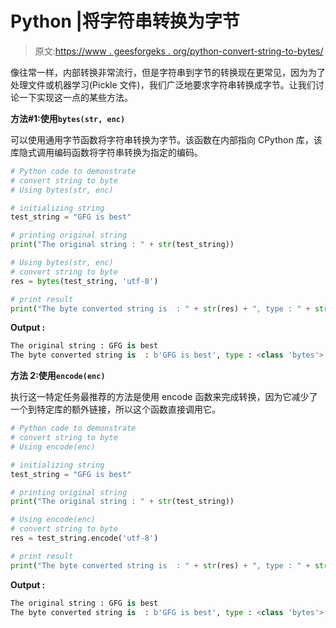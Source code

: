 # Python |将字符串转换为字节

> 原文:[https://www . geesforgeks . org/python-convert-string-to-bytes/](https://www.geeksforgeeks.org/python-convert-string-to-bytes/)

像往常一样，内部转换非常流行，但是字符串到字节的转换现在更常见，因为为了处理文件或机器学习(Pickle 文件)，我们广泛地要求字符串转换成字节。让我们讨论一下实现这一点的某些方法。

**方法#1:使用`bytes(str, enc)`**

可以使用通用字节函数将字符串转换为字节。该函数在内部指向 CPython 库，该库隐式调用编码函数将字符串转换为指定的编码。

```py
# Python code to demonstrate
# convert string to byte 
# Using bytes(str, enc)

# initializing string 
test_string = "GFG is best"

# printing original string 
print("The original string : " + str(test_string))

# Using bytes(str, enc)
# convert string to byte 
res = bytes(test_string, 'utf-8')

# print result
print("The byte converted string is  : " + str(res) + ", type : " + str(type(res)))
```

**Output :**

```py
The original string : GFG is best
The byte converted string is  : b'GFG is best', type : <class 'bytes'>

```

**方法 2:使用`encode(enc)`**

执行这一特定任务最推荐的方法是使用 encode 函数来完成转换，因为它减少了一个到特定库的额外链接，所以这个函数直接调用它。

```py
# Python code to demonstrate
# convert string to byte 
# Using encode(enc)

# initializing string 
test_string = "GFG is best"

# printing original string 
print("The original string : " + str(test_string))

# Using encode(enc)
# convert string to byte 
res = test_string.encode('utf-8')

# print result
print("The byte converted string is  : " + str(res) + ", type : " + str(type(res)))
```

**Output :**

```py
The original string : GFG is best
The byte converted string is  : b'GFG is best', type : <class 'bytes'>

```